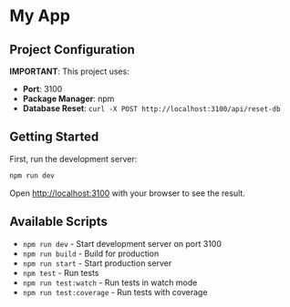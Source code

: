 # My App

## Project Configuration

**IMPORTANT**: This project uses:

- **Port**: 3100
- **Package Manager**: npm
- **Database Reset**: `curl -X POST http://localhost:3100/api/reset-db`

## Getting Started

First, run the development server:

```bash
npm run dev
```

Open [http://localhost:3100](http://localhost:3100) with your browser to see the result.

## Available Scripts

- `npm run dev` - Start development server on port 3100
- `npm run build` - Build for production
- `npm run start` - Start production server
- `npm test` - Run tests
- `npm run test:watch` - Run tests in watch mode
- `npm run test:coverage` - Run tests with coverage
